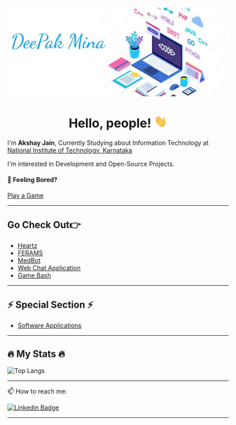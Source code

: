 ![Header](https://github.com/Deepak5910/Deepak5910/blob/main/Screenshot%202023-08-09%20010437.jpg)

<h1 align="center"> Hello, people! <img src="https://github.com/Akshay-jain22/Akshay-jain22/blob/main/wave.gif" width="30px"> </h1>

I'm <b>Akshay Jain</b>, Currently Studying about Information Technology at [National Institute of Technology, Karnataka](https://www.nitk.ac.in/)

I'm interested in Development and Open-Source Projects.


#### 🤔 Feeling Bored?
[Play a Game](https://akshay-jain22.github.io/Pokemon-Card-Game/)

---

## Go Check Out👉

- [Heartz](https://github.com/Akshay-jain22/Heartz)
- [FERAMS](https://github.com/Akshay-jain22/FERAMS)
- [MedBot](https://github.com/Akshay-jain22/MedBot)
- [Web Chat Application](https://github.com/Akshay-jain22/WebChat-Application)
- [Game Bash](https://github.com/Akshay-jain22/Game_Bash)

---

## ⚡ Special Section ⚡
- [Software Applications](https://github.com/Akshay-jain22/Software-Applications)

---

## 🔥 My Stats 🔥

![Top Langs](https://github-readme-stats-sigma-five.vercel.app/api/top-langs/?username=Akshay-jain22&layout=compact&theme=vision-friendly-dark&count_private=true)

---

📫 How to reach me: 

[![Linkedin Badge](https://img.shields.io/badge/-akshay--jain22-blue?style=flat&logo=Linkedin&logoColor=white)](https://www.linkedin.com/in/akshay-jain22)

---

<!--
**Akshay-jain22/Akshay-jain22** is a ✨ _special_ ✨ repository because its `README.md` (this file) appears on your GitHub profile.

Here are some ideas to get you started:

- 🔭 I’m currently working on ...
- 🌱 I’m currently learning ...
- 👯 I’m looking to collaborate on ...
- 🤔 I’m looking for help with ...
- 💬 Ask me about ...
- 📫 How to reach me: ...
- 😄 Pronouns: ...
- ⚡ Fun fact: ...
-->
